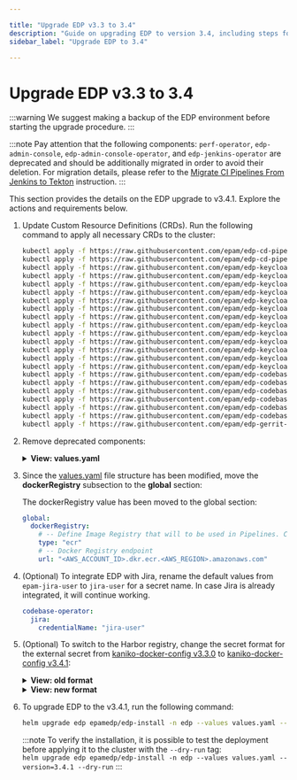 ```yaml
---

title: "Upgrade EDP v3.3 to 3.4"
description: "Guide on upgrading EDP to version 3.4, including steps for updating Custom Resource Definitions and performing the upgrade procedure."
sidebar_label: "Upgrade EDP to 3.4"

---
```

<!-- markdownlint-disable MD025 -->

# Upgrade EDP v3.3 to 3.4

<head>
  <link rel="canonical" href="https://docs.kuberocketci.io/docs/operator-guide/upgrade/upgrade-edp-3.4/" />
</head>

:::warning
  We suggest making a backup of the EDP environment before starting the upgrade procedure.
:::

:::note
  Pay attention that the following components: `perf-operator`, `edp-admin-console`, `edp-admin-console-operator`, and `edp-jenkins-operator` are deprecated and should be additionally migrated in order to avoid their deletion. For migration details, please refer to the [Migrate CI Pipelines From Jenkins to Tekton](migrate-ci-pipelines-from-jenkins-to-tekton.md) instruction.
:::

This section provides the details on the EDP upgrade to v3.4.1. Explore the actions and requirements below.

1. Update Custom Resource Definitions (CRDs). Run the following command to apply all necessary CRDs to the cluster:

    ```bash
    kubectl apply -f https://raw.githubusercontent.com/epam/edp-cd-pipeline-operator/v2.15.0/deploy-templates/crds/v2.edp.epam.com_cdpipelines.yaml
    kubectl apply -f https://raw.githubusercontent.com/epam/edp-cd-pipeline-operator/v2.15.0/deploy-templates/crds/v2.edp.epam.com_stages.yaml
    kubectl apply -f https://raw.githubusercontent.com/epam/edp-keycloak-operator/v1.17.0/deploy-templates/crds/v1.edp.epam.com_clusterkeycloakrealms.yaml
    kubectl apply -f https://raw.githubusercontent.com/epam/edp-keycloak-operator/v1.17.0/deploy-templates/crds/v1.edp.epam.com_clusterkeycloaks.yaml
    kubectl apply -f https://raw.githubusercontent.com/epam/edp-keycloak-operator/v1.17.0/deploy-templates/crds/v1.edp.epam.com_keycloakauthflows.yaml
    kubectl apply -f https://raw.githubusercontent.com/epam/edp-keycloak-operator/v1.17.0/deploy-templates/crds/v1.edp.epam.com_keycloakclients.yaml
    kubectl apply -f https://raw.githubusercontent.com/epam/edp-keycloak-operator/v1.17.0/deploy-templates/crds/v1.edp.epam.com_keycloakclientscopes.yaml
    kubectl apply -f https://raw.githubusercontent.com/epam/edp-keycloak-operator/v1.17.0/deploy-templates/crds/v1.edp.epam.com_keycloakrealmcomponents.yaml
    kubectl apply -f https://raw.githubusercontent.com/epam/edp-keycloak-operator/v1.17.0/deploy-templates/crds/v1.edp.epam.com_keycloakrealmgroups.yaml
    kubectl apply -f https://raw.githubusercontent.com/epam/edp-keycloak-operator/v1.17.0/deploy-templates/crds/v1.edp.epam.com_keycloakrealmidentityproviders.yaml
    kubectl apply -f https://raw.githubusercontent.com/epam/edp-keycloak-operator/v1.17.0/deploy-templates/crds/v1.edp.epam.com_keycloakrealmrolebatches.yaml
    kubectl apply -f https://raw.githubusercontent.com/epam/edp-keycloak-operator/v1.17.0/deploy-templates/crds/v1.edp.epam.com_keycloakrealmroles.yaml
    kubectl apply -f https://raw.githubusercontent.com/epam/edp-keycloak-operator/v1.17.0/deploy-templates/crds/v1.edp.epam.com_keycloakrealms.yaml
    kubectl apply -f https://raw.githubusercontent.com/epam/edp-keycloak-operator/v1.17.0/deploy-templates/crds/v1.edp.epam.com_keycloakrealmusers.yaml
    kubectl apply -f https://raw.githubusercontent.com/epam/edp-keycloak-operator/v1.17.0/deploy-templates/crds/v1.edp.epam.com_keycloaks.yaml
    kubectl apply -f https://raw.githubusercontent.com/epam/edp-codebase-operator/v2.17.0/deploy-templates/crds/v2.edp.epam.com_templates.yaml
    kubectl apply -f https://raw.githubusercontent.com/epam/edp-codebase-operator/v2.17.0/deploy-templates/crds/v2.edp.epam.com_codebasebranches.yaml
    kubectl apply -f https://raw.githubusercontent.com/epam/edp-codebase-operator/v2.17.0/deploy-templates/crds/v2.edp.epam.com_codebaseimagestreams.yaml
    kubectl apply -f https://raw.githubusercontent.com/epam/edp-codebase-operator/v2.17.0/deploy-templates/crds/v2.edp.epam.com_codebases.yaml
    kubectl apply -f https://raw.githubusercontent.com/epam/edp-codebase-operator/v2.17.0/deploy-templates/crds/v2.edp.epam.com_gitservers.yaml
    kubectl apply -f https://raw.githubusercontent.com/epam/edp-codebase-operator/v2.17.0/deploy-templates/crds/v2.edp.epam.com_jiraservers.yaml
    kubectl apply -f https://raw.githubusercontent.com/epam/edp-gerrit-operator/v2.16.0/deploy-templates/crds/v2.edp.epam.com_gerrits.yaml
    ```

2. Remove deprecated components:

      <details>
      <summary><b>View: values.yaml</b></summary>

      ```yaml
      perf-operator:
        enabled: false
      admin-console-operator:
        enabled: false
      jenkins-operator:
        enabled: false
      ```

      </details>

3. Since the [values.yaml](https://github.com/epam/edp-install/blob/master/deploy-templates/values.yaml#L37) file structure has been modified, move the **dockerRegistry** subsection to the **global** section:

    The dockerRegistry value has been moved to the global section:

      ```yaml
      global:
        dockerRegistry:
          # -- Define Image Registry that will to be used in Pipelines. Can be ecr (default), harbor
          type: "ecr"
          # -- Docker Registry endpoint
          url: "<AWS_ACCOUNT_ID>.dkr.ecr.<AWS_REGION>.amazonaws.com"
      ```

4. (Optional) To integrate EDP with Jira, rename the default values from `epam-jira-user` to `jira-user` for a secret name. In case Jira is already integrated, it will continue working.

      ```yaml
      codebase-operator:
        jira:
          credentialName: "jira-user"
      ```

5. (Optional) To switch to the Harbor registry, change the secret format for the external secret from [kaniko-docker-config v3.3.0](https://raw.githubusercontent.com/epam/edp-install/v3.3.0/deploy-templates/templates/external-secrets/externalsecret-kaniko.yaml) to [kaniko-docker-config v3.4.1](https://raw.githubusercontent.com/epam/edp-install/v3.4.0/deploy-templates/templates/external-secrets/externalsecret-kaniko.yaml):

    <details>
    <summary><b>View: old format</b></summary>

    ```json
    "kaniko-docker-config": {"secret-string"} //base64 format
    ```

    </details>

    <details>
    <summary><b>View: new format</b></summary>
    ```json
    "kaniko-docker-config": {
      "auths" : {
        "registry.com" :
        {"username":"<registry-username>","password":"<registry-password>","auth":"secret-string"}
      }
    }
    ```
    </details>

6. To upgrade EDP to the v3.4.1, run the following command:

    ```bash
    helm upgrade edp epamedp/edp-install -n edp --values values.yaml --version=3.4.1
    ```

    :::note
      To verify the installation, it is possible to test the deployment before applying it to the cluster with the `--dry-run` tag:<br />
      `helm upgrade edp epamedp/edp-install -n edp --values values.yaml --version=3.4.1 --dry-run`
    :::
